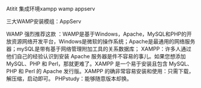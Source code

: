 Atitit 集成环境xampp wamp appserv


三大WAMP安装模组：AppServ


WAMP 强烈推荐这款 ：WAMP是基于Windows，Apache，MySQL和PHP的开放资源网络开发平台，Windows是微软的操作系统；Apache是最通用的网络服务器；mySQL是带有基于网络管理附加工具的关系数据库；
XAMPP：许多人通过他们自己的经验认识到安装 Apache 服务器是件不容易的事儿。如果您想添加 MySQL、PHP 和 Perl，那就更难了。XAMPP 是一个易于安装且包含 MySQL、PHP 和 Perl 的 Apache 发行版。XAMPP 的确非常容易安装和使用：只需下载，解压缩，启动即可。
PHPstudy：能够随意版本却换。
